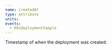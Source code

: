 ```yaml
---
name: createdAt
type: attribute
units:
events:
  - K8sDeploymentSample
---
```


Timestamp of when the deployment was created.